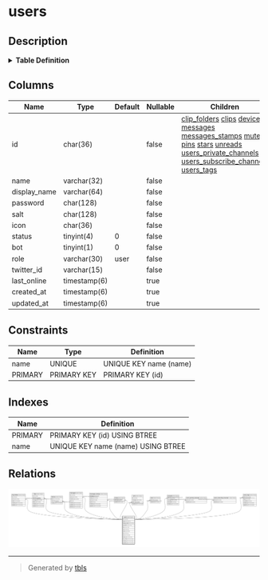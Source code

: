 # users

## Description

<details>
<summary><strong>Table Definition</strong></summary>

```sql
CREATE TABLE `users` (
  `id` char(36) NOT NULL,
  `name` varchar(32) NOT NULL,
  `display_name` varchar(64) NOT NULL DEFAULT '',
  `password` char(128) NOT NULL DEFAULT '',
  `salt` char(128) NOT NULL DEFAULT '',
  `icon` char(36) NOT NULL,
  `status` tinyint(4) NOT NULL DEFAULT '0',
  `bot` tinyint(1) NOT NULL DEFAULT '0',
  `role` varchar(30) NOT NULL DEFAULT 'user',
  `twitter_id` varchar(15) NOT NULL DEFAULT '',
  `last_online` timestamp(6) NULL DEFAULT NULL,
  `created_at` timestamp(6) NULL DEFAULT NULL,
  `updated_at` timestamp(6) NULL DEFAULT NULL,
  PRIMARY KEY (`id`),
  UNIQUE KEY `name` (`name`)
) ENGINE=InnoDB DEFAULT CHARSET=utf8mb4
```

</details>

## Columns

| Name | Type | Default | Nullable | Children | Parents | Comment |
| ---- | ---- | ------- | -------- | -------- | ------- | ------- |
| id | char(36) |  | false | [clip_folders](clip_folders.md) [clips](clips.md) [devices](devices.md) [messages](messages.md) [messages_stamps](messages_stamps.md) [mutes](mutes.md) [pins](pins.md) [stars](stars.md) [unreads](unreads.md) [users_private_channels](users_private_channels.md) [users_subscribe_channels](users_subscribe_channels.md) [users_tags](users_tags.md) |  |  |
| name | varchar(32) |  | false |  |  |  |
| display_name | varchar(64) |  | false |  |  |  |
| password | char(128) |  | false |  |  |  |
| salt | char(128) |  | false |  |  |  |
| icon | char(36) |  | false |  |  |  |
| status | tinyint(4) | 0 | false |  |  |  |
| bot | tinyint(1) | 0 | false |  |  |  |
| role | varchar(30) | user | false |  |  |  |
| twitter_id | varchar(15) |  | false |  |  |  |
| last_online | timestamp(6) |  | true |  |  |  |
| created_at | timestamp(6) |  | true |  |  |  |
| updated_at | timestamp(6) |  | true |  |  |  |

## Constraints

| Name | Type | Definition |
| ---- | ---- | ---------- |
| name | UNIQUE | UNIQUE KEY name (name) |
| PRIMARY | PRIMARY KEY | PRIMARY KEY (id) |

## Indexes

| Name | Definition |
| ---- | ---------- |
| PRIMARY | PRIMARY KEY (id) USING BTREE |
| name | UNIQUE KEY name (name) USING BTREE |

## Relations

![er](users.svg)

---

> Generated by [tbls](https://github.com/k1LoW/tbls)
